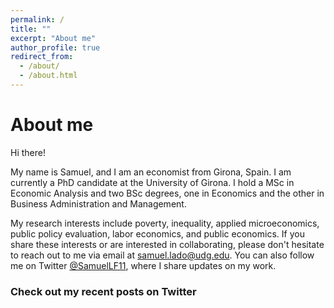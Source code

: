 ```yaml
---
permalink: /
title: ""
excerpt: "About me"
author_profile: true
redirect_from: 
  - /about/
  - /about.html
---
```

About me
======

Hi there! 

My name is Samuel, and I am an economist from Girona, Spain. I am currently a PhD candidate at the University of Girona. I hold a MSc in Economic Analysis and two BSc degrees, one in Economics and the other in Business Administration and Management.

My research interests include poverty, inequality, applied microeconomics, public policy evaluation, labor economics, and public economics. If you share these interests or are interested in collaborating, please don't hesitate to reach out to me via email at samuel.lado@udg.edu. You can also follow me on Twitter [@SamuelLF11](https://twitter.com/samuellf11), where I share updates on my work. 

### Check out my recent posts on Twitter

<a class="twitter-timeline" data-tweet-limit="1" data-width="700"  align="center"  href="https://twitter.com/SamuelLF11?ref_src=twsrc%5Etfw"> </a> <script async src="https://platform.twitter.com/widgets.js" charset="utf-8"></script>
